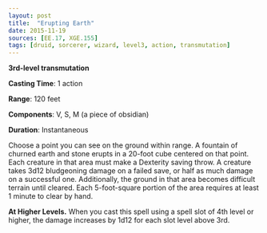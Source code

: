 ```yaml
---
layout: post
title:  "Erupting Earth"
date: 2015-11-19
sources: [EE.17, XGE.155]
tags: [druid, sorcerer, wizard, level3, action, transmutation]
---
```


**3rd-level transmutation**

**Casting Time**: 1 action

**Range**: 120 feet

**Components**: V, S, M (a piece of obsidian)

**Duration**: Instantaneous

Choose a point you can see on the ground within range. A fountain of churned earth and stone erupts in a 20-foot cube centered on that point. Each creature in that area must make a Dexterity saving throw. A creature takes 3d12 bludgeoning damage on a failed save, or half as much damage on a successful one. Additionally, the ground in that area becomes difficult terrain until cleared. Each 5-foot-square portion of the area requires at least 1 minute to clear by hand.

**At Higher Levels.** When you cast this spell using a spell slot of 4th level or higher, the damage increases by 1d12 for each slot level above 3rd.
